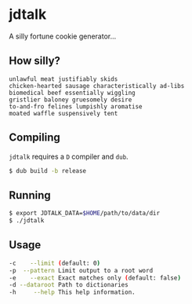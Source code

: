 # jdtalk

A silly fortune cookie generator...

## How silly?

```
unlawful meat justifiably skids
chicken-hearted sausage characteristically ad-libs
biomedical beef essentially wiggling
gristlier baloney gruesomely desire
to-and-fro felines lumpishly aromatise
moated waffle suspensively tent
```

## Compiling

`jdtalk` requires a `D` compiler and `dub`.

```bash
$ dub build -b release
```

## Running

```bash
$ export JDTALK_DATA=$HOME/path/to/data/dir
$ ./jdtalk
```

## Usage

```bash
-c    --limit (default: 0)
-p  --pattern Limit output to a root word
-e    --exact Exact matches only (default: false)
-d --dataroot Path to dictionaries
-h     --help This help information.
```

